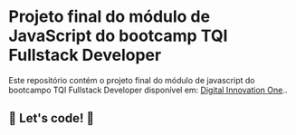 # Projeto final do módulo de JavaScript do bootcamp TQI Fullstack Developer

Este repositório contém o projeto final do módulo de javascript do bootcampo TQI Fullstack Developer disponível em: [Digital Innovation One](https://digitalinnovation.one/)..

## 🚀 Let's code! 🚀